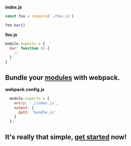 **index.js**

```js
const foo = require('./foo.js')

foo.bar()
```

**foo.js**

```js
module.exports = {
  bar: function () {
    //
  }
}
```

## Bundle your [modules](/concepts/modules) with webpack.

**webpack.config.js**

```javascript
  module.exports = {
    entry: './index.js',
    output: {
      path: 'bundle.js'
    }
  };
```

## It's really that simple, [get started](/get-started) now!
